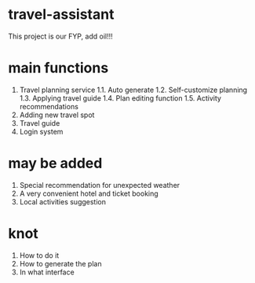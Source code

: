 # travel-assistant
This project is our FYP, add oil!!!

# main functions
1.	Travel planning service
  1.1.	Auto generate
  1.2.	Self-customize planning
  1.3.	Applying travel guide
  1.4.	Plan editing function 
  1.5.	Activity recommendations
2.	Adding new travel spot
3.	Travel guide
4.	Login system

# may be added
1.	Special recommendation for unexpected weather 
2.	A very convenient hotel and ticket booking
3.	Local activities suggestion

# knot
1. How to do it
2. How to generate the plan
3. In what interface
